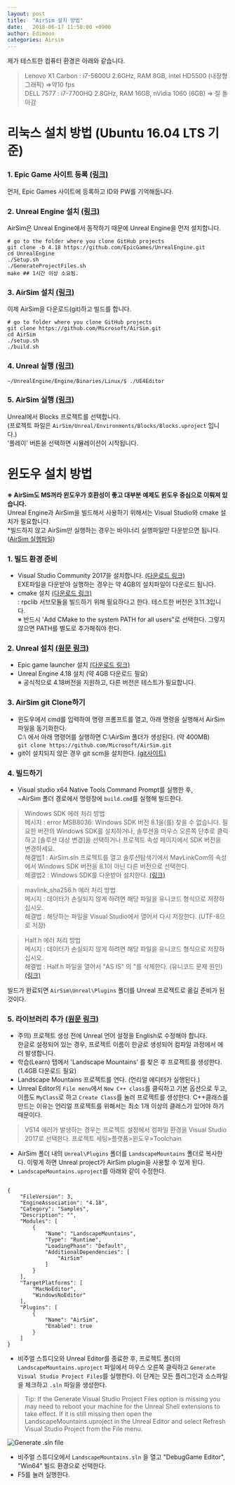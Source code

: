 ```yaml
---
layout: post
title:  "AirSim 설치 방법"
date:   2018-06-17 11:58:00 +0900
author: Edimoon
categories: Airsim
---
```


제가 테스트한 컴퓨터 환경은 아래와 같습니다.  
> Lenovo X1 Carbon : i7-5600U 2.6GHz, RAM 8GB, intel HD5500 (내장형 그래픽) =>약10 fps      
> DELL 7577 : i7-7700HQ 2.8GHz, RAM 16GB, nVidia 1060 (6GB) => 잘 돌아감

# 리눅스 설치 방법 (Ubuntu 16.04 LTS 기준)

### 1. Epic Game 사이트 등록 [(링크)](https://docs.unrealengine.com/latest/INT/Platforms/Linux/BeginnerLinuxDeveloper/SettingUpAnUnrealWorkflow/1/index.html)   
먼저, Epic Games 사이트에 등록하고 ID와 PW를 기억해둡니다.   

### 2. Unreal Engine 설치 [(링크)](https://docs.unrealengine.com/latest/INT/Platforms/Linux/BeginnerLinuxDeveloper/SettingUpAnUnrealWorkflow/index.html)  
AirSim은 Unreal Engine에서 동작하기 때문에 Unreal Engine을 먼저 설치합니다.  
```
# go to the folder where you clone GitHub projects
git clone -b 4.18 https://github.com/EpicGames/UnrealEngine.git
cd UnrealEngine
./Setup.sh
./GenerateProjectFiles.sh
make ## 1시간 이상 소요됨.
```

### 3. AirSim 설치 [(링크)](https://github.com/Microsoft/AirSim/blob/master/docs/build_linux.md)  
이제 AirSim을 다운로드(git)하고 빌드를 합니다.
```
# go to folder where you clone GitHub projects
git clone https://github.com/Microsoft/AirSim.git
cd AirSim
./setup.sh
./build.sh
```

### 4. Unreal 실행 [(링크)](https://docs.unrealengine.com/latest/INT/Platforms/Linux/BeginnerLinuxDeveloper/SettingUpAnUnrealWorkflow/4/index.html)  
`~/UnrealEngine/Engine/Binaries/Linux/$ ./UE4Editor`

### 5. AirSim 실행 [(링크)](https://github.com/Microsoft/AirSim/blob/master/docs/unreal_blocks.md)  
Unreal에서 Blocks 프로젝트를 선택합니다.  
(프로젝트 파일은 `AirSim/Unreal/Environments/Blocks/Blocks.uproject` 입니다.)  
'플레이' 버튼을 선택하면 시뮬레이션이 시작됩니다.   
  

# 윈도우 설치 방법  
**※ AirSim도 MS꺼라 윈도우가 호환성이 좋고 대부분 예제도 윈도우 중심으로 이뤄져 있습니다.**  
Unreal Engine과 AirSim을 빌드해서 사용하기 위해서는 Visual Studio와 cmake 설치가 필요합니다.  
*빌드하지 않고 AirSim만 실행하는 경우는 바이너리 실행파일만 다운받으면 됩니다. ([AirSim 실행파일](https://github.com/Microsoft/AirSim/releases))

### 1. 빌드 환경 준비
   * Visual Studio Community 2017을 설치합니다. [(다운로드 링크)](https://my.visualstudio.com/Downloads?PId=2226)  
     EXE파일을 다운받아 실행하는 경우는 약 4GB의 설치파일이 다운로드 됩니다.  
   * cmake 설치 [(다운로드 링크)](https://cmake.org/download/)  
     : rpclib 서브모듈을 빌드하기 위해 필요하다고 한다. 테스트한 버전은 3.11.3입니다.   
     ※ 반드시 'Add CMake to the system PATH for all users"로 선택한다. 그렇지 않으면 PATH를 별도로 추가해줘야 한다.

### 2. Unreal 설치 [(원문 링크)](https://github.com/Microsoft/AirSim/blob/master/docs/build_windows.md)  
   * Epic game launcher 설치 [(다운로드 링크)](https://www.unrealengine.com/download)
   * Unreal Engine 4.18 설치 (약 4GB 다운로드 필요)  
     ※ 공식적으로 4.18버전을 지원하고, 다른 버전은 테스트가 필요합니다.

### 3. AirSim git Clone하기
   * 윈도우에서 cmd를 입력하여 명령 프롬프트를 열고, 아래 명령을 실행해서 AirSim 파일을 동기화한다.  
     C:\ 에서 아래 명령어를 실행하면 C:\AirSim 폴더가 생성된다. (약 400MB)  
     `git clone https://github.com/Microsoft/AirSim.git`
   * git이 설치되지 않은 경우 git scm을 설치한다. [(git사이트)](https://git-scm.com/)  

### 4. 빌드하기
   * Visual studio x64 Native Tools Command Prompt를 실행한 후,  
     ~AirSim 폴더 경로에서 명령창에 `build.cmd`를 실행해 빌드한다.

> Windows SDK 에러 처리 방법   
  메시지 : error MSB8036: Windows SDK 버전 8.1을(를) 찾을 수 없습니다. 필요한 버전의 Windows SDK를 설치하거나, 솔루션을 마우스 오른쪽 단추로 클릭하고 [솔루션 대상 변경]을 선택하거나 프로젝트 속성 페이지에서 SDK 버전을 변경하세요.   
  해결법1 : AirSim.sln 프로젝트를 열고 솔루션탐색기에서 MavLinkCom의 속성에서 Windows SDK 버전을 8.1이 아닌 다른 버전으로 선택한다.    
  해결법2 : Windows SDK를 다운받아 설치한다. [(링크)](https://developer.microsoft.com/ko-kr/windows/downloads/windows-10-sdk)   

> mavlink_sha256.h 에러 처리 방법  
  메시지 : 데이터가 손실되지 않게 하려면 해당 파일을 유니코드 형식으로 저장하십시오.  
  해결법 : 해당하는 파일을 Visual Studio에서 열어서 다시 저장한다. (UTF-8으로 저장)  
  
> Half.h 에러 처리 방법  
  메시지 : 데이터가 손실되지 않게 하려면 해당 파일을 유니코드 형식으로 저장하십시오.   
  해결법 : Half.h 파일을 열어서 "AS IS" 의 "를 삭제한다. (유니코드 문제 원인) [(링크)](https://github.com/Microsoft/AirSim/issues/76)  

빌드가 완료되면 `AirSim\Unreal\Plugins` 폴더를 Unreal 프로젝트로 옮길 준비가 된것이다.

### 5. 라이브러리 추가 [(원문 링크)](https://github.com/Microsoft/AirSim/blob/master/docs/unreal_custenv.md)
   * 주의) 프로젝트 생성 전에 Unreal 언어 설정을 English로 수정해야 합니다.  
     한글로 설정되어 있는 경우, 프로젝트 이름이 한글로 생성되어 컴파일 과정에서 에러 발생합니다.  
   * 학습(Learn) 탭에서 'Landscape Mountains' 를 찾은 후 프로젝트를 생성한다. (1.4GB 다운로드 필요)
   * Landscape Mountains 프로젝트를 연다. (언리얼 에디터가 실행된다.)      
   * Unreal Editor의 `File menu`에서 `New C++ class`를 클릭하고 기본 옵션으로 두고, 이름도 `MyClass`로 하고 `Create Class`를 눌러 프로젝트를 생성한다.   C++클래스를 만드는 이유는 언리얼 프로젝트를 위해서는 최소 1개 이상의 클래스가 있어야 하기 때문이다.
> VS14 에러가 발생하는 경우는 프로젝트 설정에서 컴파일 환경을 Visual Studio 2017로 선택한다. 프로젝트 세팅>플랫폼>윈도우>Toolchain   

   * AirSim 폴더 내의 `Unreal\Plugins` 폴더를 `LandscapeMountains` 폴더로 복사한다.
     이렇게 하면 Unreal project가 AirSim plugin을 사용할 수 있게 된다.
   * `LandscapeMountains.uproject`를 아래와 같이 수정한다.  
<pre><code>
{
	"FileVersion": 3,
	"EngineAssociation": "4.18",
	"Category": "Samples",
	"Description": "",
	"Modules": [
		{
			"Name": "LandscapeMountains",
			"Type": "Runtime",
			"LoadingPhase": "Default",
			"AdditionalDependencies": [
				"AirSim"
			]
		}
	],
	"TargetPlatforms": [
		"MacNoEditor",
		"WindowsNoEditor"
	],
	"Plugins": [
		{
			"Name": "AirSim",
			"Enabled": true
		}
	]
}
</code></pre>

   * 비주얼 스튜디오와 Unreal Editor를 종료한 후, 프로젝트 폴더의 `LandscapeMountains.uproject` 파일에서 마우스 오른쪽 클릭하고 `Generate Visual Studio Project Files`를 실행한다.
     이 단계는 모든 플러그인과 소스파일을 체크하고 `.sln` 파일을 생성한다.  
> Tip: If the Generate Visual Studio Project Files option is missing you may need to reboot your machine for the Unreal Shell extensions to take effect. If it is still missing then open the LandscapeMountains.uproject in the Unreal Editor and select Refresh Visual Studio Project from the File menu.  

![Generate .sln file](https://github.com/Microsoft/AirSim/raw/master/docs/images/regen_sln.png)

   * 비주얼 스튜디오에서 `LandscapeMountains.sln` 을 열고 "DebugGame Editor", "Win64" 빌드 환경으로 선택한다.  
   * F5를 눌러 실행한다.  
